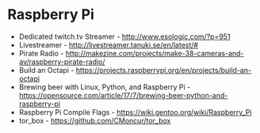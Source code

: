 # Raspberry Pi

* Dedicated twitch.tv Streamer - http://www.esologic.com/?p=951
* Livestreamer - http://livestreamer.tanuki.se/en/latest/#
* Pirate Radio - http://makezine.com/projects/make-38-cameras-and-av/raspberry-pirate-radio/
* Build an Octapi - https://projects.raspberrypi.org/en/projects/build-an-octapi
* Brewing beer with Linux, Python, and Raspberry Pi - https://opensource.com/article/17/7/brewing-beer-python-and-raspberry-pi
* Raspberry Pi Compile Flags - https://wiki.gentoo.org/wiki/Raspberry_Pi
* tor_box - https://github.com/CMoncur/tor_box